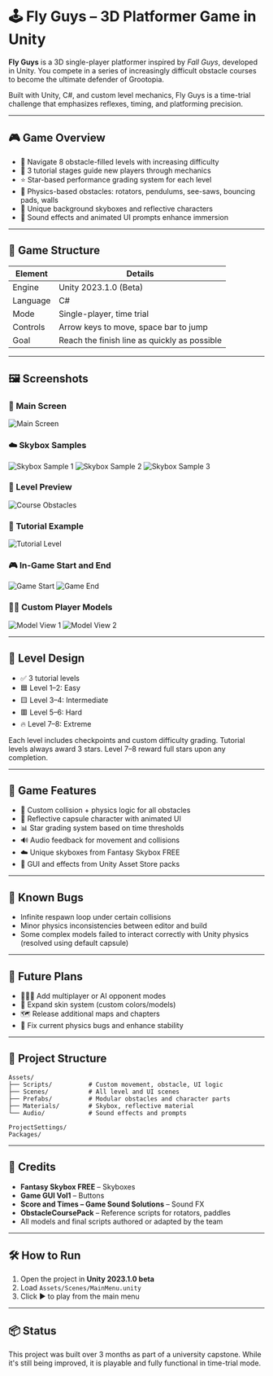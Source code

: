 
# 🕹️ Fly Guys – 3D Platformer Game in Unity

**Fly Guys** is a 3D single-player platformer inspired by *Fall Guys*, developed in Unity. You compete in a series of increasingly difficult obstacle courses to become the ultimate defender of Grootopia.

Built with Unity, C#, and custom level mechanics, Fly Guys is a time-trial challenge that emphasizes reflexes, timing, and platforming precision.

---

## 🎮 Game Overview

- 🏁 Navigate 8 obstacle-filled levels with increasing difficulty
- 🧠 3 tutorial stages guide new players through mechanics
- ⭐ Star-based performance grading system for each level
- 🧱 Physics-based obstacles: rotators, pendulums, see-saws, bouncing pads, walls
- 🌌 Unique background skyboxes and reflective characters
- 🎵 Sound effects and animated UI prompts enhance immersion

---

## 🧩 Game Structure

| Element     | Details |
|-------------|---------|
| Engine      | Unity 2023.1.0 (Beta) |
| Language    | C# |
| Mode        | Single-player, time trial |
| Controls    | Arrow keys to move, space bar to jump |
| Goal        | Reach the finish line as quickly as possible |

---

## 🖼️ Screenshots

### 🏁 Main Screen
![Main Screen](screenshots/Picture1.png)

### ☁️ Skybox Samples
![Skybox Sample 1](screenshots/Picture2.png)
![Skybox Sample 2](screenshots/Picture3.png)
![Skybox Sample 3](screenshots/Picture4.png)

### 🧱 Level Preview
![Course Obstacles](screenshots/Picture6.png)

### 📘 Tutorial Example
![Tutorial Level](screenshots/Picture11.png)

### 🎮 In-Game Start and End
![Game Start](screenshots/Picture7.png)
![Game End](screenshots/Picture8.png)

### 🧍‍♂️ Custom Player Models
![Model View 1](screenshots/Picture9.png)
![Model View 2](screenshots/Picture10.png)

---

## 🧱 Level Design

- ✅ 3 tutorial levels
- 🟦 Level 1–2: Easy
- 🟨 Level 3–4: Intermediate
- 🟥 Level 5–6: Hard
- 🔥 Level 7–8: Extreme

Each level includes checkpoints and custom difficulty grading. Tutorial levels always award 3 stars. Level 7–8 reward full stars upon any completion.

---

## 🧠 Game Features

- 🔁 Custom collision + physics logic for all obstacles
- 💫 Reflective capsule character with animated UI
- 📊 Star grading system based on time thresholds
- 🔊 Audio feedback for movement and collisions
- ☁️ Unique skyboxes from Fantasy Skybox FREE
- 🧩 GUI and effects from Unity Asset Store packs

---

## 🚧 Known Bugs

- Infinite respawn loop under certain collisions
- Minor physics inconsistencies between editor and build
- Some complex models failed to interact correctly with Unity physics (resolved using default capsule)

---

## 📌 Future Plans

- 🧑‍🤝‍🧑 Add multiplayer or AI opponent modes
- 🎨 Expand skin system (custom colors/models)
- 🗺️ Release additional maps and chapters
- 🧠 Fix current physics bugs and enhance stability

---

## 📂 Project Structure

```
Assets/
├── Scripts/          # Custom movement, obstacle, UI logic
├── Scenes/           # All level and UI scenes
├── Prefabs/          # Modular obstacles and character parts
├── Materials/        # Skybox, reflective material
└── Audio/            # Sound effects and prompts

ProjectSettings/
Packages/
```

---

## 🧾 Credits

- **Fantasy Skybox FREE** – Skyboxes
- **Game GUI Vol1** – Buttons
- **Score and Times – Game Sound Solutions** – Sound FX
- **ObstacleCoursePack** – Reference scripts for rotators, paddles
- All models and final scripts authored or adapted by the team

---

## 🛠 How to Run

1. Open the project in **Unity 2023.1.0 beta**  
2. Load `Assets/Scenes/MainMenu.unity`  
3. Click ▶️ to play from the main menu

---

## 📦 Status

This project was built over 3 months as part of a university capstone. While it's still being improved, it is playable and fully functional in time-trial mode.

